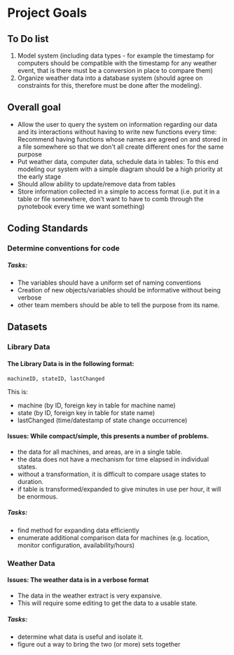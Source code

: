 # Project Goals

## To Do list
1. Model system (including data types - for example the timestamp for computers should be compatible with the timestamp for any weather event, that is there must be a conversion in place to compare them)
2. Organize weather data into a database system (should agree on constraints for this, therefore must be done after the modeling).

## Overall goal
- Allow the user to query the system on information regarding our data and its interactions without having to write new functions every time: Recommend having functions whose names are agreed on and stored in a file somewhere so that we don't all create different ones for the same purpose
- Put weather data, computer data, schedule data in tables: To this end modeling our system with a simple diagram should be a high priority at the early stage
- Should allow ability to update/remove data from tables
- Store information collected in a simple to access format (i.e. put it in a table or file somewhere, don't want to have to comb through the pynotebook every time we want something)


## Coding Standards
### Determine conventions for code
##### Tasks:
- The variables should have a uniform set of naming conventions
- Creation of new objects/variables should be informative without being verbose
- other team members should be able to tell the purpose from its name.

## Datasets
### Library Data
#### The Library Data is in the following format:
`machineID, stateID, lastChanged`

This is:
- machine (by ID, foreign key in table for machine name)
- state (by ID, foreign key in table for state name)
- lastChanged (time/datestamp of state change occurrence)

#### Issues: While compact/simple, this presents a number of problems.
 - the data for all machines, and areas, are in a single table.
 - the data does not have a mechanism for time elapsed in individual states.
 - without a transformation, it is difficult to compare usage states to duration.
 - if table is transformed/expanded to give minutes in use per hour, it will be enormous.

##### Tasks:
 - find method for expanding data efficiently
 - enumerate additional comparison data for machines (e.g. location, monitor configuration, availability/hours)

### Weather Data
#### Issues: The weather data is in a verbose format

- The data in the weather extract is very expansive.
- This will require some editing to get the data to a usable state.

##### Tasks:
- determine what data is useful and isolate it.
- figure out a way to bring the two (or more) sets together
